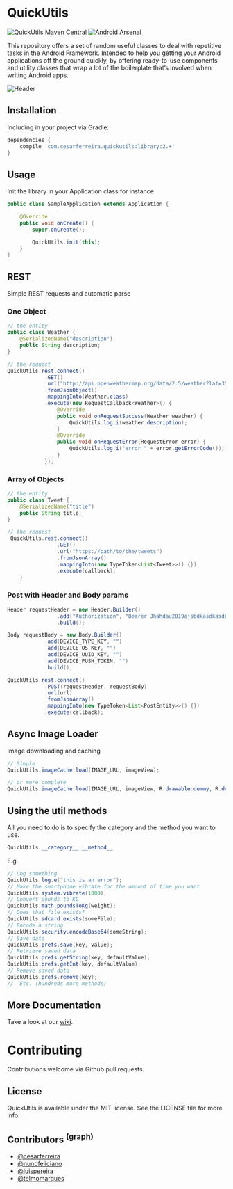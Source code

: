 QuickUtils  
============
[![QuickUtils Maven Central](http://img.shields.io/badge/QuickUtils%20Maven%20Central-0.2.0-brightgreen.svg?style=flat)](http://search.maven.org/#search%7Cga%7C1%7Cg%3A%22com.cesarferreira.quickutils%22) [![Android Arsenal](https://img.shields.io/badge/Android%20Arsenal-AndroidQuickUtils-brightgreen.svg?style=flat)](https://android-arsenal.com/details/1/870)

This repository offers a set of random useful classes to deal with repetitive tasks in the Android Framework. Intended to help you getting your Android applications off the ground quickly, by offering ready-to-use components and utility classes that wrap a lot of the boilerplate that’s involved when writing Android apps.

![Header](https://raw.github.com/cesarferreira/AndroidQuickUtils/master/images/header-crop.png)

## Installation

Including in your project via Gradle:

```groovy
dependencies {
    compile 'com.cesarferreira.quickutils:library:2.+'
}
```

## Usage

Init the library in your Application class for instance

```java
public class SampleApplication extends Application {

    @Override
    public void onCreate() {
        super.onCreate();

        QuickUtils.init(this);
    }
}

```

REST
------------------
Simple REST requests and automatic parse

### One Object

```java
// the entity
public class Weather {
    @SerializedName("description")
    public String description;
}

// the request
QuickUtils.rest.connect()
            .GET()
            .url("http://api.openweathermap.org/data/2.5/weather?lat=35&lon=139")
            .fromJsonObject()
            .mappingInto(Weather.class)
            .execute(new RequestCallback<Weather>() {
                @Override
                public void onRequestSuccess(Weather weather) {
                    QuickUtils.log.i(weather.description);
                }
                @Override
                public void onRequestError(RequestError error) {
                    QuickUtils.log.i("error " + error.getErrorCode());
                }
            });
```

### Array of Objects

```java
// the entity
public class Tweet {
    @SerializedName("title")
    public String title;
}

// the request
 QuickUtils.rest.connect()
                .GET()
                .url("https://path/to/the/tweets")
                .fromJsonArray()
                .mappingInto(new TypeToken<List<Tweet>>() {})
                .execute(callback);
    }
```

### Post with Header and Body params

```java
Header requestHeader = new Header.Builder()
                .add("Authorization", "Bearer Jhahdau2819ajsbdkasdkasdkashjdkahs")
                .build();

Body requestBody = new Body.Builder()
            .add(DEVICE_TYPE_KEY, "")
            .add(DEVICE_OS_KEY, "")
            .add(DEVICE_UUID_KEY, "")
            .add(DEVICE_PUSH_TOKEN, "")
            .build();

QuickUtils.rest.connect()
            .POST(requestHeader, requestBody)
            .url(url)
            .fromJsonArray()
            .mappingInto(new TypeToken<List<PostEntity>>() {})
            .execute(callback);
```


Async Image Loader
---------------------
Image downloading and caching
```java
// Simple
QuickUtils.imageCache.load(IMAGE_URL, imageView);

// or more complete
QuickUtils.imageCache.load(IMAGE_URL, imageView, R.drawable.dummy, R.drawable.error);
```

## Using the util methods

All you need to do is to specify the category and the method you want to use.

```java
QuickUtils.__category__.__method__
```

E.g.
```java
// Log something
QuickUtils.log.e("this is an error");
// Make the smartphone vibrate for the amount of time you want
QuickUtils.system.vibrate(1000);
// Convert pounds to KG
QuickUtils.math.poundsToKg(weight);
// Does that file exists?
QuickUtils.sdcard.exists(someFile);
// Encode a string
QuickUtils.security.encodeBase64(someString);
// Save data
QuickUtils.prefs.save(key, value);
// Retrieve saved data
QuickUtils.prefs.getString(key, defaultValue);
QuickUtils.prefs.getInt(key, defaultValue);
// Remove saved data
QuickUtils.prefs.remove(key);
//  Etc. (hundreds more methods)
```


More Documentation
------------------
Take a look at our [wiki](https://github.com/cesarferreira/AndroidQuickUtils/wiki).

# Contributing
Contributions welcome via Github pull requests.

## License
QuickUtils is available under the MIT license. See the LICENSE file for more info.


## Contributors <sup>([graph](https://github.com/cesarferreira/AndroidQuickUtils/graphs/contributors "link"))</sup>

* [@cesarferreira](https://github.com/cesarferreira "link")
* [@nunofeliciano](https://github.com/nunofeliciano "link")
* [@luispereira](https://github.com/luispereira "link")
* [@telmomarques](https://github.com/telmomarques "link")
